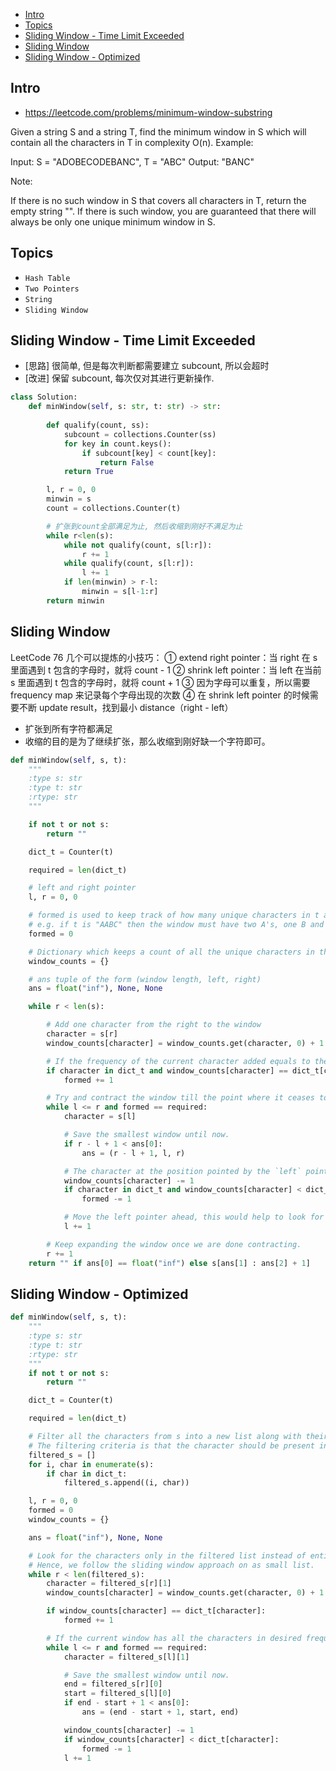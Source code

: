 - [Intro](#intro)
- [Topics](#topics)
- [Sliding Window - Time Limit Exceeded](#sliding-window---time-limit-exceeded)
- [Sliding Window](#sliding-window)
- [Sliding Window - Optimized](#sliding-window---optimized)

## Intro

- https://leetcode.com/problems/minimum-window-substring

Given a string S and a string T, find the minimum window in S which will contain all the characters in T in complexity O(n).
Example:

Input: S = "ADOBECODEBANC", T = "ABC"
Output: "BANC"

Note:

If there is no such window in S that covers all characters in T, return the empty string "".
If there is such window, you are guaranteed that there will always be only one unique minimum window in S.






## Topics

- `Hash Table`
- `Two Pointers`
- `String`
- `Sliding Window`

## Sliding Window - Time Limit Exceeded

- [思路] 很简单, 但是每次判断都需要建立 subcount, 所以会超时
- [改进] 保留 subcount, 每次仅对其进行更新操作.


```py
class Solution:
    def minWindow(self, s: str, t: str) -> str:
        
        def qualify(count, ss):
            subcount = collections.Counter(ss)
            for key in count.keys():
                if subcount[key] < count[key]:
                    return False
            return True

        l, r = 0, 0
        minwin = s
        count = collections.Counter(t)

        # 扩张到count全部满足为止, 然后收缩到刚好不满足为止
        while r<len(s):
            while not qualify(count, s[l:r]):
                r += 1
            while qualify(count, s[l:r]):
                l += 1
            if len(minwin) > r-l:
                minwin = s[l-1:r]
        return minwin
```


## Sliding Window


LeetCode 76 几个可以提炼的小技巧：
① extend right pointer：当 right 在 s 里面遇到 t 包含的字母时，就将 count - 1
② shrink left pointer：当 left 在当前 s 里面遇到 t 包含的字母时，就将 count + 1
③ 因为字母可以重复，所以需要 frequency map 来记录每个字母出现的次数
④ 在 shrink left pointer 的时候需要不断 update result，找到最小 distance（right - left）



- 扩张到所有字符都满足
- 收缩的目的是为了继续扩张，那么收缩到刚好缺一个字符即可。


```py
def minWindow(self, s, t):
    """
    :type s: str
    :type t: str
    :rtype: str
    """

    if not t or not s:
        return ""

    dict_t = Counter(t)

    required = len(dict_t)

    # left and right pointer
    l, r = 0, 0

    # formed is used to keep track of how many unique characters in t are present in the current window in its desired frequency.
    # e.g. if t is "AABC" then the window must have two A's, one B and one C. Thus formed would be = 3 when all these conditions are met.
    formed = 0

    # Dictionary which keeps a count of all the unique characters in the current window.
    window_counts = {}

    # ans tuple of the form (window length, left, right)
    ans = float("inf"), None, None

    while r < len(s):

        # Add one character from the right to the window
        character = s[r]
        window_counts[character] = window_counts.get(character, 0) + 1

        # If the frequency of the current character added equals to the desired count in t then increment the formed count by 1.
        if character in dict_t and window_counts[character] == dict_t[character]:
            formed += 1

        # Try and contract the window till the point where it ceases to be 'desirable'.
        while l <= r and formed == required:
            character = s[l]

            # Save the smallest window until now.
            if r - l + 1 < ans[0]:
                ans = (r - l + 1, l, r)

            # The character at the position pointed by the `left` pointer is no longer a part of the window.
            window_counts[character] -= 1
            if character in dict_t and window_counts[character] < dict_t[character]:
                formed -= 1

            # Move the left pointer ahead, this would help to look for a new window.
            l += 1    

        # Keep expanding the window once we are done contracting.
        r += 1    
    return "" if ans[0] == float("inf") else s[ans[1] : ans[2] + 1]
```

## Sliding Window - Optimized

```py
def minWindow(self, s, t):
    """
    :type s: str
    :type t: str
    :rtype: str
    """
    if not t or not s:
        return ""

    dict_t = Counter(t)

    required = len(dict_t)

    # Filter all the characters from s into a new list along with their index.
    # The filtering criteria is that the character should be present in t.
    filtered_s = []
    for i, char in enumerate(s):
        if char in dict_t:
            filtered_s.append((i, char))

    l, r = 0, 0
    formed = 0
    window_counts = {}

    ans = float("inf"), None, None

    # Look for the characters only in the filtered list instead of entire s. This helps to reduce our search.
    # Hence, we follow the sliding window approach on as small list.
    while r < len(filtered_s):
        character = filtered_s[r][1]
        window_counts[character] = window_counts.get(character, 0) + 1

        if window_counts[character] == dict_t[character]:
            formed += 1

        # If the current window has all the characters in desired frequencies i.e. t is present in the window
        while l <= r and formed == required:
            character = filtered_s[l][1]

            # Save the smallest window until now.
            end = filtered_s[r][0]
            start = filtered_s[l][0]
            if end - start + 1 < ans[0]:
                ans = (end - start + 1, start, end)

            window_counts[character] -= 1
            if window_counts[character] < dict_t[character]:
                formed -= 1
            l += 1    
```
